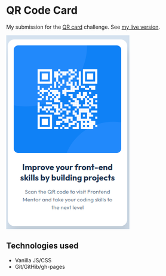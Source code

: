 # QR Code Card

My submission for the [QR card](https://www.frontendmentor.io/challenges/qr-code-component-iux_sIO_H) challenge. See [my live version](https://gdc-fcc.github.io/fem/qr-code/).

![](https://github.com/gdc-fcc/fem/blob/main/qr-code/images/screenshot.png)

## Technologies used

- Vanilla JS/CSS
- Git/GitHib/gh-pages
